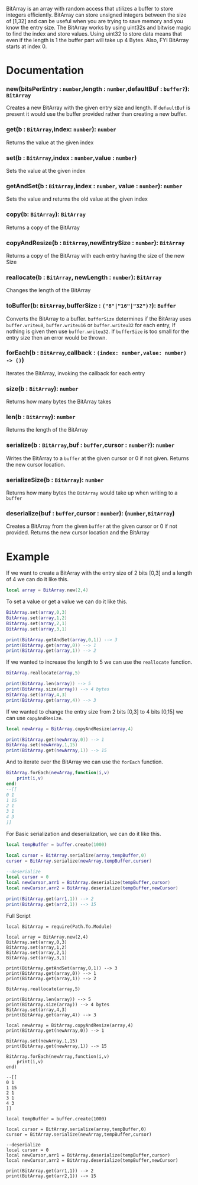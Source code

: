 BitArray is an array with random access that utilizes a buffer to store integers efficiently. BitArray can store unsigned integers between the size of [1,32] and can be useful when you are trying to save memory and you know the entry size. The BitArray works by using uint32s and bitwise magic to find the index and store values. Using uint32 to store data means that even if the length is 1 the buffer part will take up 4 Bytes. Also, FYI BitArray starts at index 0.

# Documentation
### new(bitsPerEntry : `number`,length : `number`,defaultBuf : `buffer?`): `BitArray`

Creates a new BitArray with the given entry size and length. If `defaultBuf` is present it would use the buffer provided rather than creating a new buffer.

### get(b : `BitArray`,index: `number`): `number`

Returns the value at the given index

### set(b : `BitArray`,index : `number`,value : `number`)

Sets the value at the given index

### getAndSet(b : `BitArray`,index : `number`, value : `number`): `number`

Sets the value and returns the old value at the given index

### copy(b: `BitArray`): `BitArray`

Returns a copy of the BitArray

###  copyAndResize(b : `BitArray`,newEntrySize : `number`): `BitArray`

Returns a copy of the BitArray with each entry having the size of the new Size

### reallocate(b : `BitArray`, newLength : `number`): `BitArray`

Changes the length of the BitArray

### toBuffer(b:  `BitArray`,bufferSize : `("8"|"16"|"32")?`): `Buffer`

Converts the BitArray to a buffer. `bufferSize` determines if the BitArray uses `buffer.writeu8`,  `buffer.writeu16` or  `buffer.writeu32` for each entry, If nothing is given then use `buffer.writeu32`. If `bufferSize` is too small for the entry size then an error would be thrown.

### forEach(b : `BitArray`,callback : `(index: number,value: number) -> ()`)

Iterates the BitArray, invoking the callback for each entry

### size(b : `BitArray`): `number`

Returns how many bytes the BitArray takes

### len(b : `BitArray`): `number`

Returns the length of the BitArray

### serialize(b : `BitArray`,buf : `buffer`,cursor : `number?`): `number`

Writes the BitArray to a `buffer` at the given cursor or 0 if not given. Returns the new cursor location.

### serializeSize(b : `BitArray`): `number`

Returns how many bytes the `BitArray` would take up when writing to a `buffer`

### deserialize(buf : `buffer`,cursor : `number`): (`number`,`BitArray`)

Creates a BitArray from the given `buffer` at the given cursor or 0 if not provided. Returns the new cursor location and the BitArray

# Example

If we want to create a BitArray with the entry size of 2 bits [0,3] and a length of 4 we can do it like this.
```lua
local array = BitArray.new(2,4)
```

To set a value or get a value we can do it like this.

```lua
BitArray.set(array,0,3)
BitArray.set(array,1,2)
BitArray.set(array,2,1)
BitArray.set(array,3,1)

print(BitArray.getAndSet(array,0,1)) --> 3
print(BitArray.get(array,0)) --> 1
print(BitArray.get(array,1)) --> 2 
```

If we wanted to increase the length to 5 we can use the `reallocate` function.

```lua
BitArray.reallocate(array,5)

print(BitArray.len(array)) --> 5
print(BitArray.size(array)) --> 4 bytes
BitArray.set(array,4,3)
print(BitArray.get(array,4)) --> 3 
```

If we wanted to change the entry size from 2 bits [0,3] to 4 bits [0,15] we can use `copyAndResize`. 

```lua
local newArray = BitArray.copyAndResize(array,4)

print(BitArray.get(newArray,0)) --> 1
BitArray.set(newArray,1,15)
print(BitArray.get(newArray,1)) --> 15
```

And to iterate over the BitArray we can use the `forEach` function.

```lua
BitArray.forEach(newArray,function(i,v)
    print(i,v)
end)
--[[
0 1
1 15
2 1
3 1 
4 3
]]
```

For Basic serialization and deserialization, we can do it like this.

```lua
local tempBuffer = buffer.create(1000)

local cursor = BitArray.serialize(array,tempBuffer,0)
cursor = BitArray.serialize(newArray,tempBuffer,cursor)

--deserialize
local cursor = 0
local newCursor,arr1 = BitArray.deserialize(tempBuffer,cursor)
local newCursor,arr2 = BitArray.deserialize(tempBuffer,newCursor)

print(BitArray.get(arr1,1)) --> 2
print(BitArray.get(arr2,1)) --> 15
```

Full Script
```
local BitArray = require(Path.To.Module)

local array = BitArray.new(2,4)
BitArray.set(array,0,3)
BitArray.set(array,1,2)
BitArray.set(array,2,1)
BitArray.set(array,3,1)

print(BitArray.getAndSet(array,0,1)) --> 3
print(BitArray.get(array,0)) --> 1
print(BitArray.get(array,1)) --> 2 

BitArray.reallocate(array,5)

print(BitArray.len(array)) --> 5
print(BitArray.size(array)) --> 4 bytes
BitArray.set(array,4,3)
print(BitArray.get(array,4)) --> 3

local newArray = BitArray.copyAndResize(array,4)
print(BitArray.get(newArray,0)) --> 1

BitArray.set(newArray,1,15)
print(BitArray.get(newArray,1)) --> 15

BitArray.forEach(newArray,function(i,v)
    print(i,v)
end)

--[[
0 1
1 15
2 1
3 1 
4 3
]]

local tempBuffer = buffer.create(1000)

local cursor = BitArray.serialize(array,tempBuffer,0)
cursor = BitArray.serialize(newArray,tempBuffer,cursor)

--deserialize
local cursor = 0
local newCursor,arr1 = BitArray.deserialize(tempBuffer,cursor)
local newCursor,arr2 = BitArray.deserialize(tempBuffer,newCursor)

print(BitArray.get(arr1,1)) --> 2
print(BitArray.get(arr2,1)) --> 15
```

